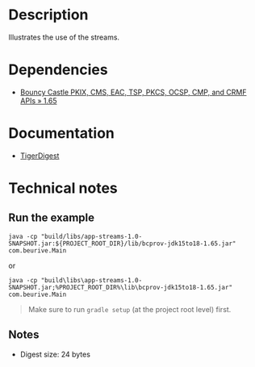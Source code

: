 # Description

Illustrates the use of the streams.

# Dependencies

* [Bouncy Castle PKIX, CMS, EAC, TSP, PKCS, OCSP, CMP, and CRMF APIs » 1.65](https://mvnrepository.com/artifact/org.bouncycastle/bcpkix-jdk15to18/1.65)

# Documentation

* [TigerDigest](https://people.eecs.berkeley.edu/~jonah/bc/org/bouncycastle/crypto/digests/TigerDigest.html)

# Technical notes

## Run the example

    java -cp "build/libs/app-streams-1.0-SNAPSHOT.jar:${PROJECT_ROOT_DIR}/lib/bcprov-jdk15to18-1.65.jar" com.beurive.Main

or

    java -cp "build\libs\app-streams-1.0-SNAPSHOT.jar;%PROJECT_ROOT_DIR%\lib\bcprov-jdk15to18-1.65.jar" com.beurive.Main

> Make sure to run `gradle setup` (at the project root level) first.

## Notes

* Digest size: 24 bytes




